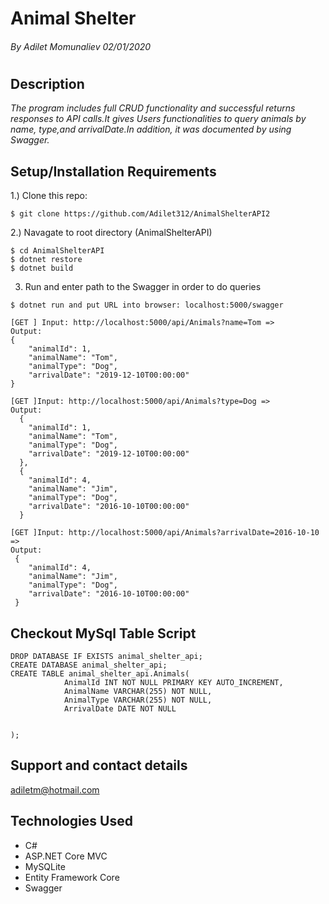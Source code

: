 # Animal Shelter

###### By Adilet Momunaliev 02/01/2020  
#
## Description
_The program includes full CRUD functionality and successful returns responses to API calls.It gives Users functionalities to query animals by name, type,and arrivalDate.In addition, it was documented by using Swagger._

## Setup/Installation Requirements

1.) Clone this repo:
```
$ git clone https://github.com/Adilet312/AnimalShelterAPI2
```
2.) Navagate to root directory (AnimalShelterAPI)
```
$ cd AnimalShelterAPI
$ dotnet restore
$ dotnet build
```

3) Run and enter path to the Swagger in order to do queries
```
$ dotnet run and put URL into browser: localhost:5000/swagger
```
```
[GET ] Input: http://localhost:5000/api/Animals?name=Tom => 
Output:   
{
    "animalId": 1,
    "animalName": "Tom",
    "animalType": "Dog",
    "arrivalDate": "2019-12-10T00:00:00"
} 
```
```
[GET ]Input: http://localhost:5000/api/Animals?type=Dog =>
Output:
  {
    "animalId": 1,
    "animalName": "Tom",
    "animalType": "Dog",
    "arrivalDate": "2019-12-10T00:00:00"
  },
  {
    "animalId": 4,
    "animalName": "Jim",
    "animalType": "Dog",
    "arrivalDate": "2016-10-10T00:00:00"
  }
```
```
[GET ]Input: http://localhost:5000/api/Animals?arrivalDate=2016-10-10 =>
Output:
 {
    "animalId": 4,
    "animalName": "Jim",
    "animalType": "Dog",
    "arrivalDate": "2016-10-10T00:00:00"
 }
 ```
## Checkout MySql Table Script

```
DROP DATABASE IF EXISTS animal_shelter_api;
CREATE DATABASE animal_shelter_api;
CREATE TABLE animal_shelter_api.Animals(
			AnimalId INT NOT NULL PRIMARY KEY AUTO_INCREMENT,
            AnimalName VARCHAR(255) NOT NULL,
            AnimalType VARCHAR(255) NOT NULL,
            ArrivalDate DATE NOT NULL
			
            
);
```

## Support and contact details
adiletm@hotmail.com


## Technologies Used
- C# 
- ASP.NET Core MVC
- MySQLite 
- Entity Framework Core
- Swagger